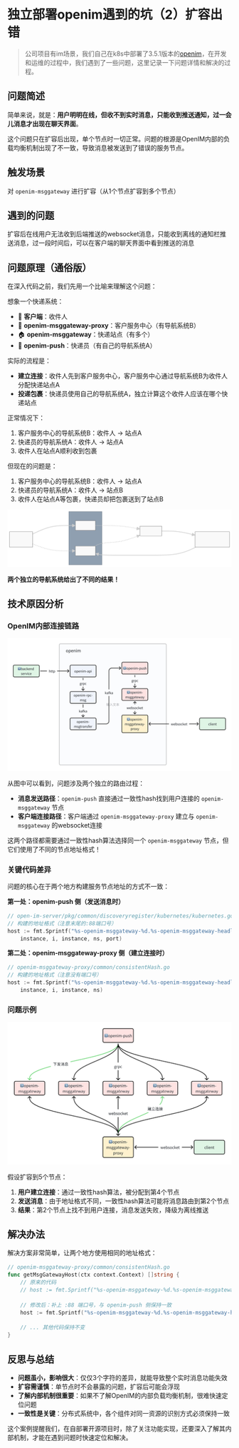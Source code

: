 # 独立部署openim遇到的坑（2）扩容出错

> 公司项目有im场景，我们自己在k8s中部署了3.5.1版本的[openim](https://github.com/openimsdk)，在开发和运维的过程中，我们遇到了一些问题，这里记录一下问题详情和解决的过程。

## 问题简述
简单来说，就是：**用户明明在线，但收不到实时消息，只能收到推送通知，过一会儿消息才出现在聊天界面**。

这个问题只在扩容后出现，单个节点时一切正常。问题的根源是OpenIM内部的负载均衡机制出现了不一致，导致消息被发送到了错误的服务节点。

## 触发场景
对 `openim-msggateway` 进行扩容（从1个节点扩容到多个节点）

## 遇到的问题
扩容后在线用户无法收到后端推送的websocket消息，只能收到离线的通知栏推送消息，过一段时间后，可以在客户端的聊天界面中看到推送的消息

## 问题原理（通俗版）
在深入代码之前，我们先用一个比喻来理解这个问题：

想象一个快递系统：
- 📱 **客户端**：收件人
- 📍 **openim-msggateway-proxy**：客户服务中心（有导航系统B）
- 🏠 **openim-msggateway**：快递站点（有多个）
- 🚚 **openim-push**：快递员（有自己的导航系统A）

实际的流程是：
- **建立连接**：收件人先到客户服务中心，客户服务中心通过导航系统B为收件人分配快递站点A
- **投递包裹**：快递员使用自己的导航系统A，独立计算这个收件人应该在哪个快递站点

正常情况下：
1. 客户服务中心的导航系统B：收件人 → 站点A
2. 快递员的导航系统A：收件人 → 站点A  
3. 收件人在站点A顺利收到包裹

但现在的问题是：
1. 客户服务中心的导航系统B：收件人 → 站点A
2. 快递员的导航系统A：收件人 → 站点B
3. 收件人在站点A等包裹，快递员却把包裹送到了站点B


<img src="metaphor.svg" alt="比喻说明" width="600" style="max-width: 100%; height: auto;">   


**两个独立的导航系统给出了不同的结果！**

## 技术原因分析

### OpenIM内部连接链路
![openim内部的连接链路](full_path_link.png)   

从图中可以看到，问题涉及两个独立的路由过程：
- **消息发送路径**：`openim-push` 直接通过一致性hash找到用户连接的 `openim-msggateway` 节点
- **客户端连接路径**：客户端通过 `openim-msggateway-proxy` 建立与 `openim-msggateway` 的websocket连接

这两个路径都需要通过一致性hash算法选择同一个 `openim-msggateway` 节点，但它们使用了不同的节点地址格式！

### 关键代码差异

问题的核心在于两个地方构建服务节点地址的方式不一致：

**第一处：openim-push 侧（发送消息时）**
```go
// open-im-server/pkg/common/discoveryregister/kubernetes/kubernetes.go
// 构建的地址格式（注意末尾的:88端口号）
host := fmt.Sprintf("%s-openim-msggateway-%d.%s-openim-msggateway-headless.%s.svc.cluster.local:88", 
    instance, i, instance, ns, port)
```

**第二处：openim-msggateway-proxy 侧（建立连接时）**
```go
// openim-msggateway-proxy/common/consistentHash.go
// 构建的地址格式（注意没有端口号）
host := fmt.Sprintf("%s-openim-msggateway-%d.%s-openim-msggateway-headless.%s.svc.cluster.local", 
    instance, i, instance, ns)
```

### 问题示例
![输入侧与输出侧找到不同的openim-msggateway](expansion.png) 

假设扩容到5个节点：
1. **用户建立连接**：通过一致性hash算法，被分配到第4个节点
2. **发送消息**：由于地址格式不同，一致性hash算法可能将消息路由到第2个节点
3. **结果**：第2个节点上找不到用户连接，消息发送失败，降级为离线推送

## 解决办法
解决方案非常简单，让两个地方使用相同的地址格式：

```go
// openim-msggateway-proxy/common/consistentHash.go
func getMsgGatewayHost(ctx context.Context) []string {
    // 原来的代码
    // host := fmt.Sprintf("%s-openim-msggateway-%d.%s-openim-msggateway-headless.%s.svc.cluster.local", instance, i, instance, ns)
    
    // 修改后：补上 :88 端口号，与 openim-push 侧保持一致
    host := fmt.Sprintf("%s-openim-msggateway-%d.%s-openim-msggateway-headless.%s.svc.cluster.local:88", instance, i, instance, ns)
    
    // ... 其他代码保持不变
}
```

## 反思与总结
- **问题虽小，影响很大**：仅仅3个字符的差异，就能导致整个实时消息功能失效
- **扩容需谨慎**：单节点时不会暴露的问题，扩容后可能会浮现
- **了解内部机制很重要**：如果不了解OpenIM的内部负载均衡机制，很难快速定位问题
- **一致性是关键**：分布式系统中，各个组件对同一资源的识别方式必须保持一致

这个案例提醒我们，在自部署开源项目时，除了关注功能实现，还要深入了解其内部机制，才能在遇到问题时快速定位和解决。